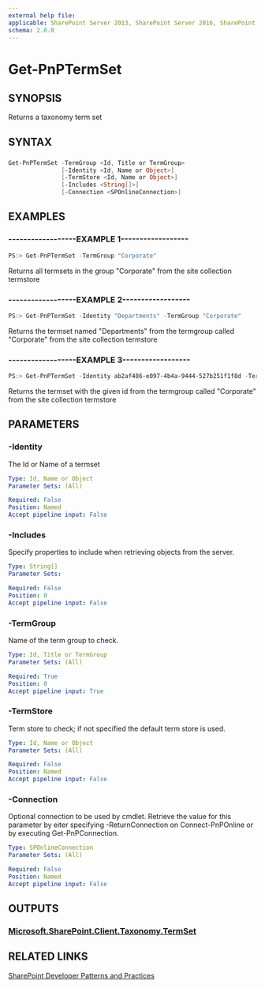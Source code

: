 ```yaml
---
external help file:
applicable: SharePoint Server 2013, SharePoint Server 2016, SharePoint Online
schema: 2.0.0
---
```

# Get-PnPTermSet

## SYNOPSIS
Returns a taxonomy term set

## SYNTAX 

### 
```powershell
Get-PnPTermSet -TermGroup <Id, Title or TermGroup>
               [-Identity <Id, Name or Object>]
               [-TermStore <Id, Name or Object>]
               [-Includes <String[]>]
               [-Connection <SPOnlineConnection>]
```

## EXAMPLES

### ------------------EXAMPLE 1------------------
```powershell
PS:> Get-PnPTermSet -TermGroup "Corporate"
```

Returns all termsets in the group "Corporate" from the site collection termstore

### ------------------EXAMPLE 2------------------
```powershell
PS:> Get-PnPTermSet -Identity "Departments" -TermGroup "Corporate"
```

Returns the termset named "Departments" from the termgroup called "Corporate" from the site collection termstore

### ------------------EXAMPLE 3------------------
```powershell
PS:> Get-PnPTermSet -Identity ab2af486-e097-4b4a-9444-527b251f1f8d -TermGroup "Corporate
```

Returns the termset with the given id from the termgroup called "Corporate" from the site collection termstore

## PARAMETERS

### -Identity
The Id or Name of a termset

```yaml
Type: Id, Name or Object
Parameter Sets: (All)

Required: False
Position: Named
Accept pipeline input: False
```

### -Includes
Specify properties to include when retrieving objects from the server.

```yaml
Type: String[]
Parameter Sets: 

Required: False
Position: 0
Accept pipeline input: False
```

### -TermGroup
Name of the term group to check.

```yaml
Type: Id, Title or TermGroup
Parameter Sets: (All)

Required: True
Position: 0
Accept pipeline input: True
```

### -TermStore
Term store to check; if not specified the default term store is used.

```yaml
Type: Id, Name or Object
Parameter Sets: (All)

Required: False
Position: Named
Accept pipeline input: False
```

### -Connection
Optional connection to be used by cmdlet. Retrieve the value for this parameter by eiter specifying -ReturnConnection on Connect-PnPOnline or by executing Get-PnPConnection.

```yaml
Type: SPOnlineConnection
Parameter Sets: (All)

Required: False
Position: Named
Accept pipeline input: False
```

## OUTPUTS

### [Microsoft.SharePoint.Client.Taxonomy.TermSet](https://msdn.microsoft.com/en-us/library/microsoft.sharepoint.client.taxonomy.termset.aspx)

## RELATED LINKS

[SharePoint Developer Patterns and Practices](http://aka.ms/sppnp)
